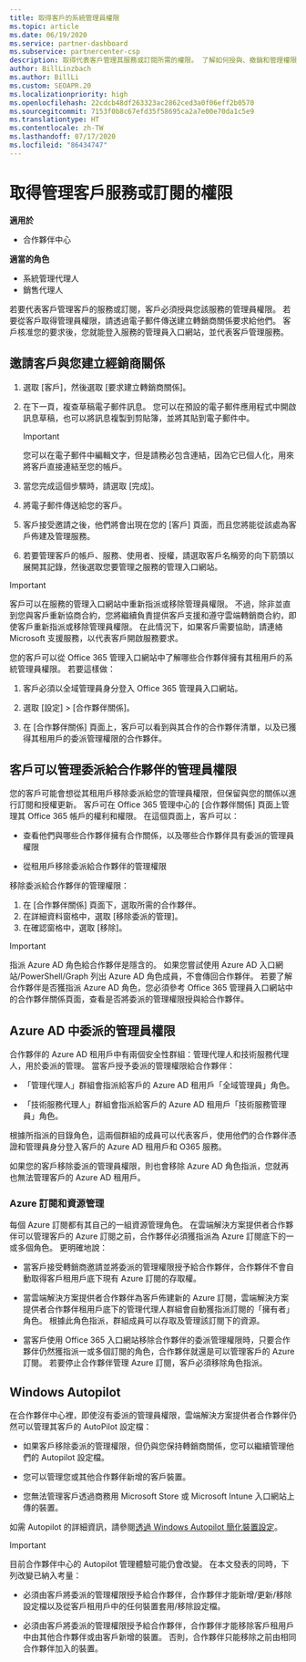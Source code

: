 ```yaml
---
title: 取得客戶的系統管理員權限
ms.topic: article
ms.date: 06/19/2020
ms.service: partner-dashboard
ms.subservice: partnercenter-csp
description: 取得代表客戶管理其服務或訂閱所需的權限。 了解如何授與、撤銷和管理權限。
author: BillLinzbach
ms.author: BillLi
ms.custom: SEOAPR.20
ms.localizationpriority: high
ms.openlocfilehash: 22cdcb48df263323ac2862ced3a0f06eff2b0570
ms.sourcegitcommit: 7153f0b8c67efd35f58695ca2a7e00e70da1c5e9
ms.translationtype: HT
ms.contentlocale: zh-TW
ms.lasthandoff: 07/17/2020
ms.locfileid: "86434747"
---
```

# <a name="obtain-permissions-to-manage-a-customers-service-or-subscription"></a>取得管理客戶服務或訂閱的權限

**適用於**

- 合作夥伴中心

**適當的角色**

- 系統管理代理人
- 銷售代理人

若要代表客戶管理客戶的服務或訂閱，客戶必須授與您該服務的管理員權限。 若要從客戶取得管理員權限，請透過電子郵件傳送建立轉銷商關係要求給他們。 客戶核准您的要求後，您就能登入服務的管理員入口網站，並代表客戶管理服務。 

## <a name="invite-a-customer-to-establish-a-reseller-relationship-with-you"></a>邀請客戶與您建立經銷商關係

1.  選取 [客戶]，然後選取 [要求建立轉銷商關係]。

2.  在下一頁，複查草稿電子郵件訊息。 您可以在預設的電子郵件應用程式中開啟訊息草稿，也可以將訊息複製到剪貼簿，並將其貼到電子郵件中。 

    >[!IMPORTANT]
    >您可以在電子郵件中編輯文字，但是請務必包含連結，因為它已個人化，用來將客戶直接連結至您的帳戶。 
    
3.  當您完成這個步驟時，請選取 [完成]。

4.  將電子郵件傳送給您的客戶。

5.  客戶接受邀請之後，他們將會出現在您的 [客戶] 頁面，而且您將能從該處為客戶佈建及管理服務。

6.  若要管理客戶的帳戶、服務、使用者、授權，請選取客戶名稱旁的向下箭頭以展開其記錄，然後選取您要管理之服務的管理入口網站。

>[!IMPORTANT]  
>客戶可以在服務的管理入口網站中重新指派或移除管理員權限。 不過，除非並直到您與客戶重新協商合約，您將繼續負責提供客戶支援和遵守雲端轉銷商合約，即使客戶重新指派或移除管理員權限。 在此情況下，如果客戶需要協助，請連絡 Microsoft 支援服務，以代表客戶開啟服務要求。

您的客戶可以從 Office 365 管理入口網站中了解哪些合作夥伴擁有其租用戶的系統管理員權限。 若要這樣做：

1. 客戶必須以全域管理員身分登入 Office 365 管理員入口網站。

2. 選取 [設定]  >  [合作夥伴關係]。

3. 在 [合作夥伴關係] 頁面上，客戶可以看到與其合作的合作夥伴清單，以及已獲得其租用戶的委派管理權限的合作夥伴。

## <a name="customers-can-manage-a-partners-delegated-admin-privileges"></a>客戶可以管理委派給合作夥伴的管理員權限 

您的客戶可能會想從其租用戶移除委派給您的管理員權限，但保留與您的關係以進行訂閱和授權更新。 客戶可在 Office 365 管理中心的 [合作夥伴關係] 頁面上管理其 Office 365 帳戶的權利和權限。 在這個頁面上，客戶可以：

- 查看他們與哪些合作夥伴擁有合作關係，以及哪些合作夥伴具有委派的管理員權限

- 從租用戶移除委派給合作夥伴的管理權限

移除委派給合作夥伴的管理權限：

1. 在 [合作夥伴關係] 頁面下，選取所需的合作夥伴。
2. 在詳細資料窗格中，選取 [移除委派的管理]。
3. 在確認窗格中，選取 [移除]。

>[!IMPORTANT]  
>指派 Azure AD 角色給合作夥伴是隱含的。 如果您嘗試使用 Azure AD 入口網站/PowerShell/Graph 列出 Azure AD 角色成員，不會傳回合作夥伴。 若要了解合作夥伴是否獲指派 Azure AD 角色，您必須參考 Office 365 管理員入口網站中的合作夥伴關係頁面，查看是否將委派的管理權限授與給合作夥伴。

## <a name="delegated-admin-privileges-in-azure-ad"></a>Azure AD 中委派的管理員權限 

合作夥伴的 Azure AD 租用戶中有兩個安全性群組：管理代理人和技術服務代理人，用於委派的管理。 當客戶授予委派的管理權限給合作夥伴：

- 「管理代理人」群組會指派給客戶的 Azure AD 租用戶「全域管理員」角色。

- 「技術服務代理人」群組會指派給客戶的 Azure AD 租用戶「技術服務管理員」角色。

根據所指派的目錄角色，這兩個群組的成員可以代表客戶，使用他們的合作夥伴憑證和管理員身分登入客戶的 Azure AD 租用戶和 O365 服務。

如果您的客戶移除委派的管理員權限，則也會移除 Azure AD 角色指派，您就再也無法管理客戶的 Azure AD 租用戶。

### <a name="azure-subscriptions-and-resource-management"></a>Azure 訂閱和資源管理

每個 Azure 訂閱都有其自己的一組資源管理角色。 在雲端解決方案提供者合作夥伴可以管理客戶的 Azure 訂閱之前，合作夥伴必須獲指派為 Azure 訂閱底下的一或多個角色。 更明確地說：

- 當客戶接受轉銷商邀請並將委派的管理權限授予給合作夥伴，合作夥伴不會自動取得客戶租用戶底下現有 Azure 訂閱的存取權。

- 當雲端解決方案提供者合作夥伴為客戶佈建新的 Azure 訂閱，雲端解決方案提供者合作夥伴租用戶底下的管理代理人群組會自動獲指派訂閱的「擁有者」角色。 根據此角色指派，群組成員可以存取及管理該訂閱下的資源。

- 當客戶使用 Office 365 入口網站移除合作夥伴的委派管理權限時，只要合作夥伴仍然獲指派一或多個訂閱的角色，合作夥伴就還是可以管理客戶的 Azure 訂閱。 若要停止合作夥伴管理 Azure 訂閱，客戶必須移除角色指派。

## <a name="windows-autopilot"></a>Windows Autopilot

在合作夥伴中心裡，即使沒有委派的管理員權限，雲端解決方案提供者合作夥伴仍然可以管理其客戶的 AutoPilot 設定檔： 

- 如果客戶移除委派的管理權限，但仍與您保持轉銷商關係，您可以繼續管理他們的 Autopilot 設定檔。

- 您可以管理您或其他合作夥伴新增的客戶裝置。 

- 您無法管理客戶透過商務用 Microsoft Store 或 Microsoft Intune 入口網站上傳的裝置。

如需 Autopilot 的詳細資訊，請參閱[透過 Windows Autopilot 簡化裝置設定](https://docs.microsoft.com/partner-center/autopilot)。

>[!IMPORTANT]  
>目前合作夥伴中心的 Autopilot 管理體驗可能仍會改變。 在本文發表的同時，下列改變已納入考量：

- 必須由客戶將委派的管理權限授予給合作夥伴，合作夥伴才能新增/更新/移除設定檔以及從客戶租用戶中的任何裝置套用/移除設定檔。

- 必須由客戶將委派的管理權限授予給合作夥伴，合作夥伴才能移除客戶租用戶中由其他合作夥伴或由客戶新增的裝置。 否則，合作夥伴只能移除之前由相同合作夥伴加入的裝置。

